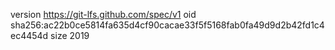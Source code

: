 version https://git-lfs.github.com/spec/v1
oid sha256:ac22b0ce5814fa635d4cf90cacae33f5f5168fab0fa49d9d2b42fd1c4ec4454d
size 2019
